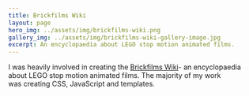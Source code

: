 ```yaml
---
title: Brickfilms Wiki
layout: page
hero_img: ../assets/img/brickfilms-wiki.png
gallery_img: ../assets/img/brickfilms-wiki-gallery-image.jpg
excerpt: An encyclopaedia about LEGO stop motion animated films.
---
```

I was heavily involved in creating the [Brickfilms Wiki](http://brickfilms.wikia.com)- an encyclopaedia about LEGO stop motion animated films. The majority of my work was creating CSS, JavaScript and templates.